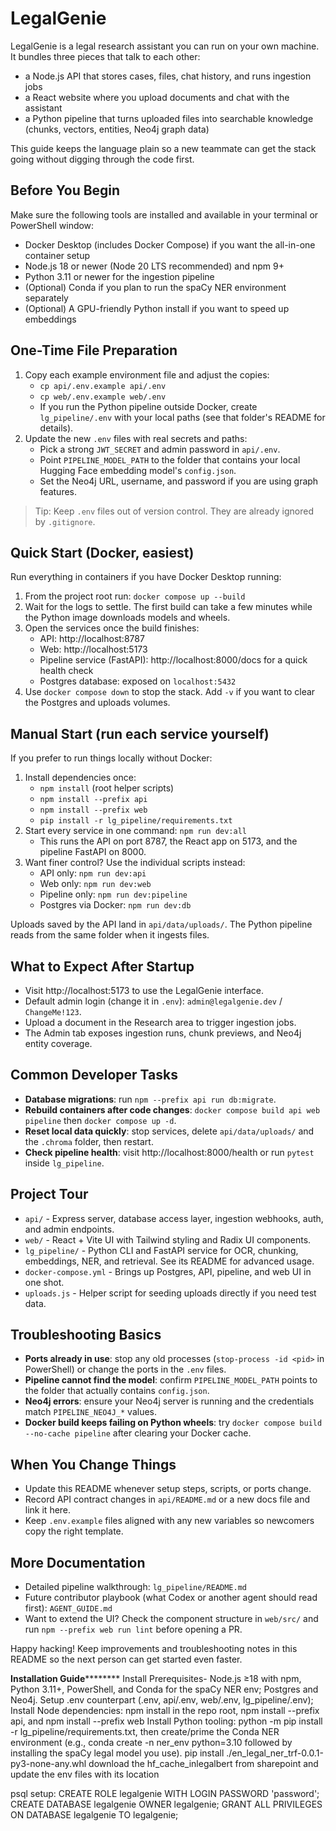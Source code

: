 # LegalGenie

LegalGenie is a legal research assistant you can run on your own machine. It bundles three pieces that talk to each other:
- a Node.js API that stores cases, files, chat history, and runs ingestion jobs
- a React website where you upload documents and chat with the assistant
- a Python pipeline that turns uploaded files into searchable knowledge (chunks, vectors, entities, Neo4j graph data)

This guide keeps the language plain so a new teammate can get the stack going without digging through the code first.

## Before You Begin
Make sure the following tools are installed and available in your terminal or PowerShell window:
- Docker Desktop (includes Docker Compose) if you want the all-in-one container setup
- Node.js 18 or newer (Node 20 LTS recommended) and npm 9+
- Python 3.11 or newer for the ingestion pipeline
- (Optional) Conda if you plan to run the spaCy NER environment separately
- (Optional) A GPU-friendly Python install if you want to speed up embeddings

## One-Time File Preparation
1. Copy each example environment file and adjust the copies:
   - `cp api/.env.example api/.env`
   - `cp web/.env.example web/.env`
   - If you run the Python pipeline outside Docker, create `lg_pipeline/.env` with your local paths (see that folder's README for details).
2. Update the new `.env` files with real secrets and paths:
   - Pick a strong `JWT_SECRET` and admin password in `api/.env`.
   - Point `PIPELINE_MODEL_PATH` to the folder that contains your local Hugging Face embedding model's `config.json`.
   - Set the Neo4j URL, username, and password if you are using graph features.

> Tip: Keep `.env` files out of version control. They are already ignored by `.gitignore`.

## Quick Start (Docker, easiest)
Run everything in containers if you have Docker Desktop running:
1. From the project root run: `docker compose up --build`
2. Wait for the logs to settle. The first build can take a few minutes while the Python image downloads models and wheels.
3. Open the services once the build finishes:
   - API: http://localhost:8787
   - Web: http://localhost:5173
   - Pipeline service (FastAPI): http://localhost:8000/docs for a quick health check
   - Postgres database: exposed on `localhost:5432`
4. Use `docker compose down` to stop the stack. Add `-v` if you want to clear the Postgres and uploads volumes.

## Manual Start (run each service yourself)
If you prefer to run things locally without Docker:
1. Install dependencies once:
   - `npm install` (root helper scripts)
   - `npm install --prefix api`
   - `npm install --prefix web`
   - `pip install -r lg_pipeline/requirements.txt`
2. Start every service in one command: `npm run dev:all`
   - This runs the API on port 8787, the React app on 5173, and the pipeline FastAPI on 8000.
3. Want finer control? Use the individual scripts instead:
   - API only: `npm run dev:api`
   - Web only: `npm run dev:web`
   - Pipeline only: `npm run dev:pipeline`
   - Postgres via Docker: `npm run dev:db`

Uploads saved by the API land in `api/data/uploads/`. The Python pipeline reads from the same folder when it ingests files.

## What to Expect After Startup
- Visit http://localhost:5173 to use the LegalGenie interface.
- Default admin login (change it in `.env`): `admin@legalgenie.dev` / `ChangeMe!123`.
- Upload a document in the Research area to trigger ingestion jobs.
- The Admin tab exposes ingestion runs, chunk previews, and Neo4j entity coverage.

## Common Developer Tasks
- **Database migrations**: run `npm --prefix api run db:migrate`.
- **Rebuild containers after code changes**: `docker compose build api web pipeline` then `docker compose up -d`.
- **Reset local data quickly**: stop services, delete `api/data/uploads/` and the `.chroma` folder, then restart.
- **Check pipeline health**: visit http://localhost:8000/health or run `pytest` inside `lg_pipeline`.

## Project Tour
- `api/` - Express server, database access layer, ingestion webhooks, auth, and admin endpoints.
- `web/` - React + Vite UI with Tailwind styling and Radix UI components.
- `lg_pipeline/` - Python CLI and FastAPI service for OCR, chunking, embeddings, NER, and retrieval. See its README for advanced usage.
- `docker-compose.yml` - Brings up Postgres, API, pipeline, and web UI in one shot.
- `uploads.js` - Helper script for seeding uploads directly if you need test data.

## Troubleshooting Basics
- **Ports already in use**: stop any old processes (`stop-process -id <pid>` in PowerShell) or change the ports in the `.env` files.
- **Pipeline cannot find the model**: confirm `PIPELINE_MODEL_PATH` points to the folder that actually contains `config.json`.
- **Neo4j errors**: ensure your Neo4j server is running and the credentials match `PIPELINE_NEO4J_*` values.
- **Docker build keeps failing on Python wheels**: try `docker compose build --no-cache pipeline` after clearing your Docker cache.

## When You Change Things
- Update this README whenever setup steps, scripts, or ports change.
- Record API contract changes in `api/README.md` or a new docs file and link it here.
- Keep `.env.example` files aligned with any new variables so newcomers copy the right template.

## More Documentation
- Detailed pipeline walkthrough: `lg_pipeline/README.md`
- Future contributor playbook (what Codex or another agent should read first): `AGENT_GUIDE.md`
- Want to extend the UI? Check the component structure in `web/src/` and run `npm --prefix web run lint` before opening a PR.

Happy hacking! Keep improvements and troubleshooting notes in this README so the next person can get started even faster.

********Installation Guide****************
Install Prerequisites- Node.js ≥18 with npm, Python 3.11+, PowerShell, and Conda for the spaCy NER env; Postgres and Neo4j.
Setup .env counterpart (.env, api/.env, web/.env, lg_pipeline/.env);
Install Node dependencies: npm install in the repo root, npm install --prefix api, and npm install --prefix web
Install Python tooling: python -m pip install -r lg_pipeline/requirements.txt, then create/prime the Conda NER environment (e.g., conda create -n ner_env python=3.10 followed by installing the spaCy legal model you use).
pip install ./en_legal_ner_trf-0.0.1-py3-none-any.whl
download the hf_cache_inlegalbert from sharepoint and update the env files with its location

psql setup: CREATE ROLE legalgenie WITH LOGIN PASSWORD 'password';
CREATE DATABASE legalgenie OWNER legalgenie;
GRANT ALL PRIVILEGES ON DATABASE legalgenie TO legalgenie;

